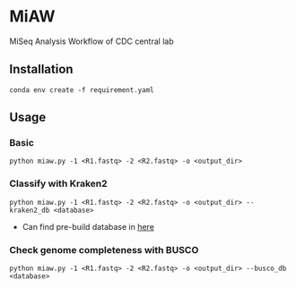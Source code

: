 # MiAW
MiSeq Analysis Workflow of CDC central lab

## Installation
```
conda env create -f requirement.yaml
```
## Usage

### Basic
```
python miaw.py -1 <R1.fastq> -2 <R2.fastq> -o <output_dir>
```

### Classify with Kraken2
```
python miaw.py -1 <R1.fastq> -2 <R2.fastq> -o <output_dir> --kraken2_db <database>
```
* Can find pre-build database in [here](https://benlangmead.github.io/aws-indexes/k2)

### Check genome completeness with BUSCO
```
python miaw.py -1 <R1.fastq> -2 <R2.fastq> -o <output_dir> --busco_db <database>
```